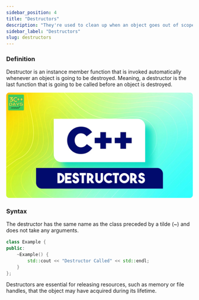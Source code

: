 ```yaml
---
sidebar_position: 4
title: "Destructors"
description: "They're used to clean up when an object goes out of scope or is deleted. "
sidebar_label: "Destructors"
slug: destructors
---
```


### Definition

Destructor is an instance member function that is invoked automatically whenever an object is going to be destroyed. Meaning, a destructor is the last function that is going to be called before an object is destroyed.

![destructors](../../static/img/day-12/destructors.jpg)

### Syntax
The destructor has the same name as the class preceded by a tilde (~) and does not take any arguments.

```cpp
class Example {
public:
    ~Example() {
        std::cout << "Destructor Called" << std::endl;
    }
};

```
Destructors are essential for releasing resources, such as memory or file handles, that the object may have acquired during its lifetime.